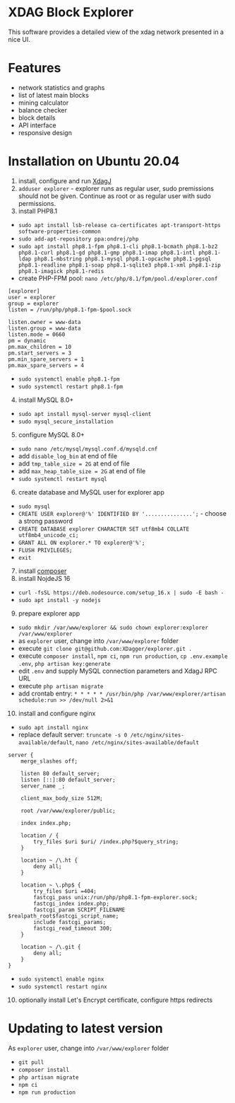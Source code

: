 # XDAG Block Explorer
This software provides a detailed view of the xdag network presented in a nice UI.

# Features
- network statistics and graphs
- list of latest main blocks
- mining calculator
- balance checker
- block details
- API interface
- responsive design

# Installation on Ubuntu 20.04
1. install, configure and run [XdagJ](https://github.com/XDagger/xdagj)
2. `adduser explorer` - explorer runs as regular user, sudo premissions should not be given. Continue as root or as regular user with sudo permissions.
3. install PHP8.1
- `sudo apt install lsb-release ca-certificates apt-transport-https software-properties-common`
- `sudo add-apt-repository ppa:ondrej/php`
- `sudo apt install php8.1-fpm php8.1-cli php8.1-bcmath php8.1-bz2 php8.1-curl php8.1-gd php8.1-gmp php8.1-imap php8.1-intl php8.1-ldap php8.1-mbstring php8.1-mysql php8.1-opcache php8.1-pgsql php8.1-readline php8.1-soap php8.1-sqlite3 php8.1-xml php8.1-zip php8.1-imagick php8.1-redis`
- create PHP-FPM pool: `nano /etc/php/8.1/fpm/pool.d/explorer.conf`
```
[explorer]
user = explorer
group = explorer
listen = /run/php/php8.1-fpm-$pool.sock

listen.owner = www-data
listen.group = www-data
listen.mode = 0660
pm = dynamic
pm.max_children = 10
pm.start_servers = 3
pm.min_spare_servers = 1
pm.max_spare_servers = 4
```
- `sudo systemctl enable php8.1-fpm`
- `sudo systemctl restart php8.1-fpm`
4. install MySQL 8.0+
- `sudo apt install mysql-server mysql-client`
- `sudo mysql_secure_installation`
5. configure MySQL 8.0+
- `sudo nano /etc/mysql/mysql.conf.d/mysqld.cnf`
- add `disable_log_bin` at end of file
- add `tmp_table_size = 2G` at end of file
- add `max_heap_table_size = 2G` at end of file
- `sudo systemctl restart mysql`
6. create database and MySQL user for explorer app
- `sudo mysql`
- `CREATE USER explorer@'%' IDENTIFIED BY '...............';` - choose a strong password
- `CREATE DATABASE explorer CHARACTER SET utf8mb4 COLLATE utf8mb4_unicode_ci;`
- `GRANT ALL ON explorer.* TO explorer@'%';`
- `FLUSH PRIVILEGES;`
- `exit`
7. install [composer](https://getcomposer.org/download/)
8. install NojdeJS 16
- `curl -fsSL https://deb.nodesource.com/setup_16.x | sudo -E bash -`
- `sudo apt install -y nodejs`
9. prepare explorer app
- `sudo mkdir /var/www/explorer && sudo chown explorer:explorer /var/www/explorer`
- as `explorer` user, change into `/var/www/explorer` folder
- execute `git clone git@github.com:XDagger/explorer.git .`
- execute `composer install`, `npm ci`, `npm run production`, `cp .env.example .env`, `php artisan key:generate`
- edit `.env` and supply MySQL connection parameters and XdagJ RPC URL
- execute `php artisan migrate`
- add crontab entry: `* * * * * /usr/bin/php /var/www/explorer/artisan schedule:run >> /dev/null 2>&1`
10. install and configure nginx
- `sudo apt install nginx`
- replace default server: `truncate -s 0 /etc/nginx/sites-available/default`, `nano /etc/nginx/sites-available/default`
```
server {
	merge_slashes off;

	listen 80 default_server;
	listen [::]:80 default_server;
	server_name _;

	client_max_body_size 512M;

	root /var/www/explorer/public;

	index index.php;

	location / {
		try_files $uri $uri/ /index.php?$query_string;
	}

	location ~ /\.ht {
		deny all;
	}

	location ~ \.php$ {
		try_files $uri =404;
		fastcgi_pass unix:/run/php/php8.1-fpm-explorer.sock;
		fastcgi_index index.php;
		fastcgi_param SCRIPT_FILENAME $realpath_root$fastcgi_script_name;
		include fastcgi_params;
		fastcgi_read_timeout 300;
	}

	location ~ /\.git {
		deny all;
	}
}
```
- `sudo systemctl enable nginx`
- `sudo systemctl restart nginx`
10. optionally install Let's Encrypt certificate, configure https redirects

# Updating to latest version
As `explorer` user, change into `/var/www/explorer` folder
- `git pull`
- `composer install`
- `php artisan migrate`
- `npm ci`
- `npm run production`
